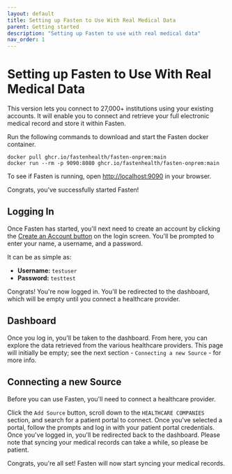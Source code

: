 ```yaml
---
layout: default
title: Setting up Fasten to Use With Real Medical Data
parent: Getting started
description: "Setting up Fasten to use with real medical data"
nav_order: 1
---
```


# Setting up Fasten to Use With Real Medical Data

This version lets you connect to 27,000+ institutions using your existing accounts. It will enable you to connect and retrieve your full electronic medical record and store it within Fasten.

Run the following commands to download and start the Fasten docker container.

```
docker pull ghcr.io/fastenhealth/fasten-onprem:main
docker run --rm -p 9090:8080 ghcr.io/fastenhealth/fasten-onprem:main
```

To see if Fasten is running, open [http://localhost:9090](http://localhost:9090) in your browser.

Congrats, you've successfully started Fasten!

## Logging In

Once Fasten has started, you'll next need to create an account by clicking the [Create an Account button](http://localhost:9090/web/auth/signup) on the login screen. You'll be prompted to enter your name, a username, and a password.

It can be as simple as:

- **Username:** `testuser`
- **Password:** `testtest`

Congrats! You're now logged in. You'll be redirected to the dashboard, which will be empty until you connect a healthcare provider.

## Dashboard

Once you log in, you'll be taken to the dashboard.
From here, you can explore the data retrieved from the various healthcare providers.
This page will initially be empty; see the next section - `Connecting a new Source` - for more info.

## Connecting a new Source

Before you can use Fasten, you'll need to connect a healthcare provider.

Click the `Add Source` button, scroll down to the `HEALTHCARE COMPANIES` section, and search for a patient portal to connect. Once you've selected a portal, follow the prompts and log in with your patient portal credentials. Once you've logged in, you'll be redirected back to the dashboard. Please note that syncing your medical records can take a while, so please be patient.

Congrats, you're all set! Fasten will now start syncing your medical records.

